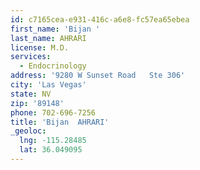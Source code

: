 ```yaml
---
id: c7165cea-e931-416c-a6e8-fc57ea65ebea
first_name: 'Bijan '
last_name: AHRARI
license: M.D.
services:
  - Endocrinology
address: '9280 W Sunset Road   Ste 306'
city: 'Las Vegas'
state: NV
zip: '89148'
phone: 702-696-7256
title: 'Bijan  AHRARI'
_geoloc:
  lng: -115.28485
  lat: 36.049095
---
```


